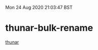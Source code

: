 Mon 24 Aug 2020 21:03:47 BST

# thunar-bulk-rename

[thunar](https://docs.xfce.org/xfce/thunar/bulk-renamer/start)



